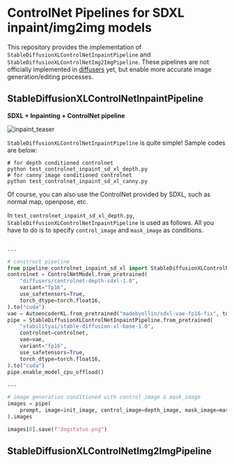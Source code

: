 # ControlNet Pipelines for SDXL inpaint/img2img models
This repository provides the implementation of `StableDiffusionXLControlNetInpaintPipeline` and `StableDiffusionXLControlNetImg2ImgPipeline`. These pipelines are not officially implemented in [diffusers](https://github.com/huggingface/diffusers) yet, but enable more accurate image generation/editing processes. 
## StableDiffusionXLControlNetInpaintPipeline
**SDXL + Inpainting + ControlNet pipeline**

![inpaint_teaser](https://github.com/kamata1729/SDXL_controlnet_inpait_img2img_pipelines/assets/26928144/67d4a33b-0dbd-4c1e-9240-9c75b5ebeaea)

`StableDiffusionXLControlNetInpaintPipeline` is quite simple!
Sample codes are below:
```shell
# for depth conditioned controlnet
python test_controlnet_inpaint_sd_xl_depth.py
# for canny image conditioned controlnet
python test_controlnet_inpaint_sd_xl_canny.py
```
Of course, you can also use the ControlNet provided by SDXL, such as normal map, openpose, etc.

In `test_controlnet_inpaint_sd_xl_depth.py`, `StableDiffusionXLControlNetInpaintPipeline` is used as follows. 
All you have to do is to specify `control_image` and `mask_image` as conditions.

```python

...

# construct pipeline
from pipeline_controlnet_inpaint_sd_xl import StableDiffusionXLControlNetInpaintPipeline
controlnet = ControlNetModel.from_pretrained(
    "diffusers/controlnet-depth-sdxl-1.0",
    variant="fp16",
    use_safetensors=True,
    torch_dtype=torch.float16,
).to("cuda")
vae = AutoencoderKL.from_pretrained("madebyollin/sdxl-vae-fp16-fix", torch_dtype=torch.float16).to("cuda")
pipe = StableDiffusionXLControlNetInpaintPipeline.from_pretrained(
    "stabilityai/stable-diffusion-xl-base-1.0",
    controlnet=controlnet,
    vae=vae,
    variant="fp16",
    use_safetensors=True,
    torch_dtype=torch.float16,
).to("cuda")
pipe.enable_model_cpu_offload()

...

# image generation conditioned with control_image & mask_image
images = pipe(
    prompt, image=init_image, control_image=depth_image, mask_image=mask_image, num_inference_steps=30, controlnet_conditioning_scale=controlnet_conditioning_scale,
).images

images[0].save(f"dogstatue.png")
```


## StableDiffusionXLControlNetImg2ImgPipeline
